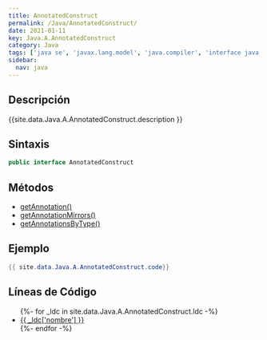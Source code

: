 ```yaml
---
title: AnnotatedConstruct
permalink: /Java/AnnotatedConstruct/
date: 2021-01-11
key: Java.A.AnnotatedConstruct
category: Java
tags: ['java se', 'javax.lang.model', 'java.compiler', 'interface java', 'Java 1.8']
sidebar: 
  nav: java
---
```


## Descripción
{{site.data.Java.A.AnnotatedConstruct.description }}

## Sintaxis
~~~java
public interface AnnotatedConstruct
~~~

## Métodos
* [getAnnotation()](/Java/AnnotatedConstruct/getAnnotation)
* [getAnnotationMirrors()](/Java/AnnotatedConstruct/getAnnotationMirrors)
* [getAnnotationsByType()](/Java/AnnotatedConstruct/getAnnotationsByType)

## Ejemplo
~~~java
{{ site.data.Java.A.AnnotatedConstruct.code}}
~~~

## Líneas de Código
<ul>
{%- for _ldc in site.data.Java.A.AnnotatedConstruct.ldc -%}
   <li>
       <a href="{{_ldc['url'] }}">{{ _ldc['nombre'] }}</a>
   </li>
{%- endfor -%}
</ul>
